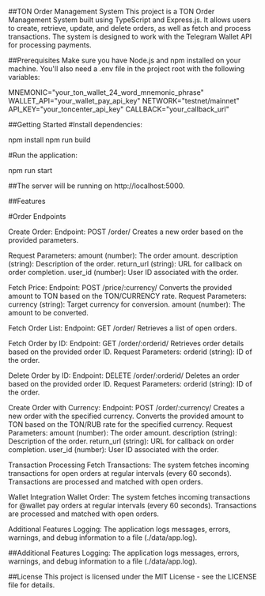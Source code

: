 ##TON Order Management System
This project is a TON Order Management System built using TypeScript and Express.js. It allows users to create, retrieve, update, and delete orders, as well as fetch and process transactions. The system is designed to work with the Telegram Wallet API for processing payments.

##Prerequisites
Make sure you have Node.js and npm installed on your machine. You'll also need a .env file in the project root with the following variables:

MNEMONIC="your_ton_wallet_24_word_mnemonic_phrase"
WALLET_API="your_wallet_pay_api_key"
NETWORK="testnet/mainnet"
API_KEY="your_toncenter_api_key"
CALLBACK="your_callback_url"

##Getting Started
#Install dependencies:

npm install
npm run build

#Run the application:

npm run start

##The server will be running on http://localhost:5000.

##Features

#Order Endpoints


Create Order:
Endpoint: POST /order/
Creates a new order based on the provided parameters.

Request Parameters:
amount (number): The order amount.
description (string): Description of the order.
return_url (string): URL for callback on order completion.
user_id (number): User ID associated with the order.


Fetch Price:
Endpoint: POST /price/:currency/
Converts the provided amount to TON based on the TON/CURRENCY rate.
Request Parameters:
currency (string): Target currency for conversion.
amount (number): The amount to be converted.

Fetch Order List:
Endpoint: GET /order/
Retrieves a list of open orders.

Fetch Order by ID:
Endpoint: GET /order/:orderid/
Retrieves order details based on the provided order ID.
Request Parameters:
orderid (string): ID of the order.

Delete Order by ID:
Endpoint: DELETE /order/:orderid/
Deletes an order based on the provided order ID.
Request Parameters:
orderid (string): ID of the order.

Create Order with Currency:
Endpoint: POST /order/:currency/
Creates a new order with the specified currency. Converts the provided amount to TON based on the TON/RUB rate for the specified currency.
Request Parameters:
amount (number): The order amount.
description (string): Description of the order.
return_url (string): URL for callback on order completion.
user_id (number): User ID associated with the order.

Transaction Processing
Fetch Transactions:
The system fetches incoming transactions for open orders at regular intervals (every 60 seconds).
Transactions are processed and matched with open orders.

Wallet Integration
Wallet Order:
The system fetches incoming transactions for @wallet pay orders at regular intervals (every 60 seconds).
Transactions are processed and matched with open orders.

Additional Features
Logging:
The application logs messages, errors, warnings, and debug information to a file (./data/app.log).

##Additional Features
Logging:
The application logs messages, errors, warnings, and debug information to a file (./data/app.log).

##License
This project is licensed under the MIT License - see the LICENSE file for details.